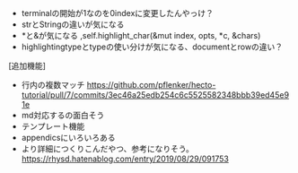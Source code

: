 * terminalの開始が1なのを0indexに変更したんやっけ？
* strとStringの違いが気になる
* *と&が気になる ,self.highlight_char(&mut index, opts, *c, &chars)
* highlightingtypeとtypeの使い分けが気になる、documentとrowの違い？

[追加機能]
* 行内の複数マッチ https://github.com/pflenker/hecto-tutorial/pull/7/commits/3ec46a25edb254c6c5525582348bbb39ed45e91e
* md対応するの面白そう
* テンプレート機能
* appendicsにいろいろある
* より詳細につくりこんだやつ、参考になりそう。https://rhysd.hatenablog.com/entry/2019/08/29/091753